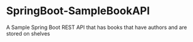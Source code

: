 # SpringBoot-SampleBookAPI
A Sample Spring Boot REST API that has books that have authors and are stored on shelves
